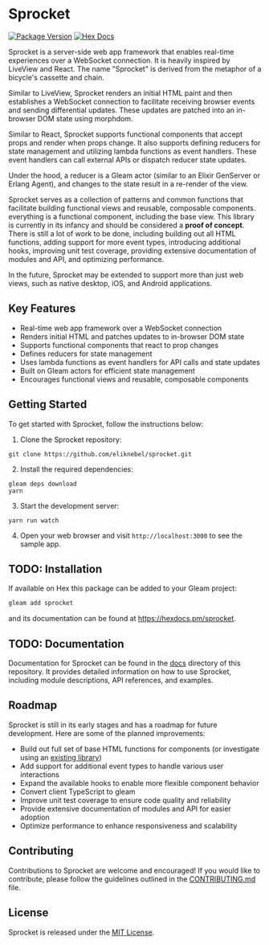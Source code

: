 # Sprocket

[![Package Version](https://img.shields.io/hexpm/v/sprocket)](https://hex.pm/packages/sprocket)
[![Hex Docs](https://img.shields.io/badge/hex-docs-ffaff3)](https://hexdocs.pm/sprocket/)

Sprocket is a server-side web app framework that enables real-time experiences over a WebSocket
connection. It is heavily inspired by LiveView and React. The name "Sprocket" is derived from the
metaphor of a bicycle's cassette and chain. 

Similar to LiveView, Sprocket renders an initial HTML paint and then establishes a WebSocket connection to facilitate receiving browser events and sending differential updates. These updates are patched into an in-browser DOM state using morphdom. 

Similar to React, Sprocket supports functional components that accept props and render when props change. It also supports defining reducers for state management and utilizing lambda functions as event handlers. These event handlers can call external APIs or dispatch reducer state updates. 

Under the hood, a reducer is a Gleam actor (similar to an Elixir GenServer or Erlang Agent), and changes to the state result in a re-render of the view. 

Sprocket serves as a collection of patterns and common functions that facilitate building functional
views and reusable, composable components. everything is a functional component, including the base
view.
This library is currently in its infancy and should be considered
a **proof of concept**. There is still a lot of work to be done, including building out all HTML
functions, adding support for more event types, introducing additional hooks, improving unit test
coverage, providing extensive documentation of modules and API, and optimizing performance. 

In the future, Sprocket may be extended to support more than just web views, such as native desktop, iOS, and Android applications.

## Key Features

- Real-time web app framework over a WebSocket connection
- Renders initial HTML and patches updates to in-browser DOM state
- Supports functional components that react to prop changes
- Defines reducers for state management
- Uses lambda functions as event handlers for API calls and state updates
- Built on Gleam actors for efficient state management
- Encourages functional views and reusable, composable components

## Getting Started

To get started with Sprocket, follow the instructions below:

1. Clone the Sprocket repository:
```
git clone https://github.com/eliknebel/sprocket.git
```

2. Install the required dependencies:
```
gleam deps download
yarn
```

3. Start the development server:
```
yarn run watch
```

4. Open your web browser and visit `http://localhost:3000` to see the sample app.


## TODO: Installation

If available on Hex this package can be added to your Gleam project:

```sh
gleam add sprocket
```

and its documentation can be found at <https://hexdocs.pm/sprocket>.


## TODO: Documentation

Documentation for Sprocket can be found in the [docs](/docs) directory of this repository. It provides detailed information on how to use Sprocket, including module descriptions, API references, and examples.

## Roadmap

Sprocket is still in its early stages and has a roadmap for future development. Here are some of the planned improvements:

- Build out full set of base HTML functions for components (or investigate using an [existing library](https://github.com/nakaixo/nakai))
- Add support for additional event types to handle various user interactions
- Expand the available hooks to enable more flexible component behavior
- Convert client TypeScript to gleam
- Improve unit test coverage to ensure code quality and reliability
- Provide extensive documentation of modules and API for easier adoption
- Optimize performance to enhance responsiveness and scalability

## Contributing

Contributions to Sprocket are welcome and encouraged! If you would like to contribute, please follow the guidelines outlined in the [CONTRIBUTING.md](/CONTRIBUTING.md) file.

## License

Sprocket is released under the [MIT License](/LICENSE).
